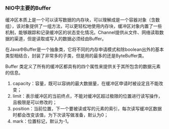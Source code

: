 ### NIO中主要的Buffer

缓冲区本质上是一个可以读写数据的内存块，可以理解成是一个容器对象（含数组），该对象提供了一组方法，可以更轻松地使用内存块，缓冲区对象内置了一些机制，能够跟踪和记录缓冲区的状态变化情况。Channel提供从文件、网络读取数据的渠道，但是读取或写入的数据必须经由Buffer。

在Java中Buffer是一个抽象类，它将不同的内存申请模式和除boolean出外的基本类型相结合，封装了非常多的子类，但是用的最多的还是ByteBuffer类。

Buffer 类定义了所有的缓冲区都具有的四个属性来提供关于其所包含的数据元素的信息。
1. capacity：容量，既可以容纳的最大数据量，在缓冲区申请时被设定且不能改变；
2. limit：表示缓冲区的当前终点，不能对缓冲区超过极限的位置进行读写操作，且极限是可以修改的；
3. position：当前位置，下一个要被读或写的元素的索引，每次读写缓冲区数据时都会改变该值，为下次读写做准备，默认为0；
4. mark：位置标记，默认为-1。